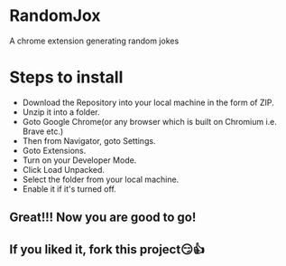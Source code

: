 # RandomJox
A chrome extension generating random jokes

# Steps to install
* Download the Repository into your local machine in the form of ZIP.
* Unzip it into a folder.
* Goto Google Chrome(or any browser which is built on Chromium i.e. Brave etc.)
* Then from Navigator, goto Settings.
* Goto Extensions.
* Turn on your Developer Mode.
* Click Load Unpacked.
* Select the folder from your local machine.
* Enable it if it's turned off.

## **Great!!! Now you are good to go!**

## **If you liked it, fork this project😏👍**
